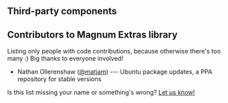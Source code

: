 Third-party components
----------------------

Contributors to Magnum Extras library
--------------------------------------

Listing only people with code contributions, because otherwise there's too many
:) Big thanks to everyone involved!

-   Nathan Ollerenshaw ([@matjam](https://github.com/matjam)) --- Ubuntu
    package updates, a PPA repository for stable versions

Is this list missing your name or something's wrong?
[Let us know!](https://magnum.graphics/contact/)
